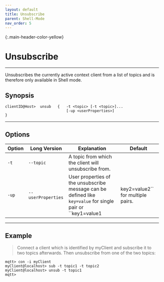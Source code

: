 ```yaml
---
layout: default
title: Unsubscribe
parent: Shell-Mode
nav_order: 5
---
```


{:.main-header-color-yellow}
# Unsubscribe
***

Unsubscribes the currently active context client from a list of topics
and is therefore only available in Shell mode.

## Synopsis

```
clientID@Host>  unsub   {   -t <topic> [-t <topic>]...
                            [-up <userProperties>]
}
```

***

## Options


|Option |Long Version | Explanation | Default |
| ------- | -------------- | ------------------------- | -------- |
| ``-t``   | ``--topic``| A topic from which the client will unsubscribe from. |
| ``-up``| ``--userProperties`` | User properties of the unsubscribe message can be defined like  ``key=value`` for single pair or ``key1=value1|key2=value2`` for multiple pairs. |

***

## Example

> Connect a client which is identified by myClient and subscribe it to two topics afterwards.
Then unsubscribe from one of the two topics:

```
mqtt> con -i myClient
myClient@localhost> sub -t topic1 -t topic2
myClient@localhost> unsub -t topic1
mqtt>
```